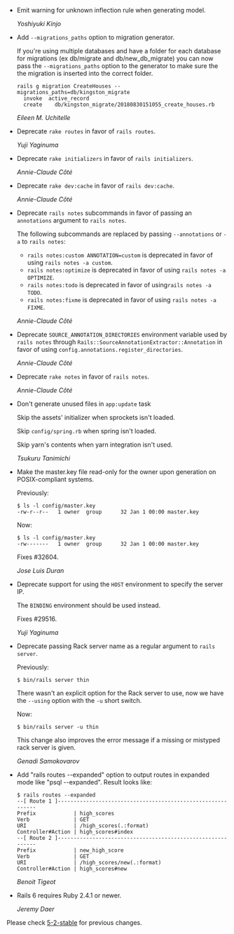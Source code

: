 *   Emit warning for unknown inflection rule when generating model.

    *Yoshiyuki Kinjo*

*   Add `--migrations_paths` option to migration generator.

    If you're using multiple databases and have a folder for each database
    for migrations (ex db/migrate and db/new_db_migrate) you can now pass the
    `--migrations_paths` option to the generator to make sure the the migration
    is inserted into the correct folder.

    ```
    rails g migration CreateHouses --migrations_paths=db/kingston_migrate
      invoke  active_record
      create    db/kingston_migrate/20180830151055_create_houses.rb
    ```

    *Eileen M. Uchitelle*

*   Deprecate `rake routes` in favor of `rails routes`.

    *Yuji Yaginuma*

*   Deprecate `rake initializers` in favor of `rails initializers`.

    *Annie-Claude Côté*

*   Deprecate `rake dev:cache` in favor of `rails dev:cache`.

    *Annie-Claude Côté*

*   Deprecate `rails notes` subcommands in favor of passing an `annotations` argument to `rails notes`.

    The following subcommands are replaced by passing `--annotations` or `-a` to `rails notes`:
    - `rails notes:custom ANNOTATION=custom` is deprecated in favor of using `rails notes -a custom`.
    - `rails notes:optimize` is deprecated in favor of using `rails notes -a OPTIMIZE`.
    - `rails notes:todo` is deprecated in favor of  using`rails notes -a TODO`.
    - `rails notes:fixme` is deprecated in favor of using `rails notes -a FIXME`.

    *Annie-Claude Côté*

*   Deprecate `SOURCE_ANNOTATION_DIRECTORIES` environment variable used by `rails notes`
    through `Rails::SourceAnnotationExtractor::Annotation` in favor of using `config.annotations.register_directories`.

    *Annie-Claude Côté*

*   Deprecate `rake notes` in favor of `rails notes`.

    *Annie-Claude Côté*

*   Don't generate unused files in `app:update` task

     Skip the assets' initializer when sprockets isn't loaded.

     Skip `config/spring.rb` when spring isn't loaded.

     Skip yarn's contents when yarn integration isn't used.

    *Tsukuru Tanimichi*

*   Make the master.key file read-only for the owner upon generation on
    POSIX-compliant systems.

    Previously:

        $ ls -l config/master.key
        -rw-r--r--   1 owner  group      32 Jan 1 00:00 master.key

    Now:

        $ ls -l config/master.key
        -rw-------   1 owner  group      32 Jan 1 00:00 master.key

    Fixes #32604.

    *Jose Luis Duran*

*   Deprecate support for using the `HOST` environment to specify the server IP.

    The `BINDING` environment should be used instead.

    Fixes #29516.

    *Yuji Yaginuma*

*   Deprecate passing Rack server name as a regular argument to `rails server`.

    Previously:

        $ bin/rails server thin

    There wasn't an explicit option for the Rack server to use, now we have the
    `--using` option with the `-u` short switch.

    Now:

        $ bin/rails server -u thin

    This change also improves the error message if a missing or mistyped rack
    server is given.

    *Genadi Samokovarov*

*   Add "rails routes --expanded" option to output routes in expanded mode like
    "psql --expanded". Result looks like:

    ```
    $ rails routes --expanded
    --[ Route 1 ]------------------------------------------------------------
    Prefix            | high_scores
    Verb              | GET
    URI               | /high_scores(.:format)
    Controller#Action | high_scores#index
    --[ Route 2 ]------------------------------------------------------------
    Prefix            | new_high_score
    Verb              | GET
    URI               | /high_scores/new(.:format)
    Controller#Action | high_scores#new
    ```

    *Benoit Tigeot*

*   Rails 6 requires Ruby 2.4.1 or newer.

    *Jeremy Daer*


Please check [5-2-stable](https://github.com/rails/rails/blob/5-2-stable/railties/CHANGELOG.md) for previous changes.
